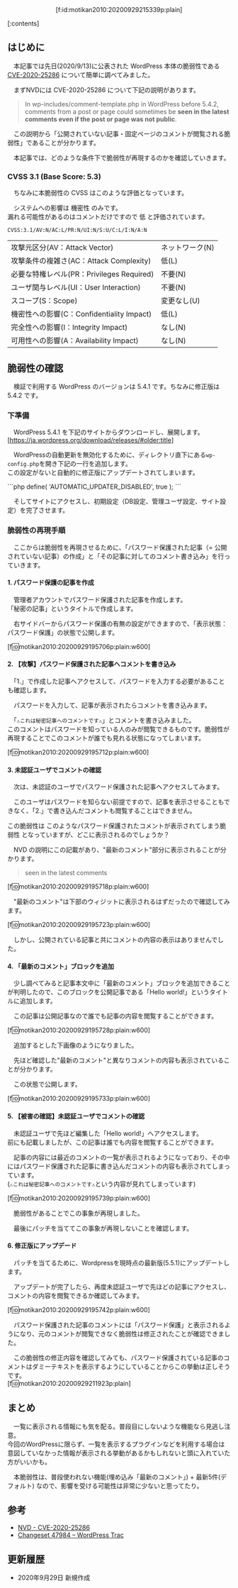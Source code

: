 <div style="text-align:center;">[f:id:motikan2010:20200929215339p:plain]</div>

<div class="contents-box">
  <p>[:contents]</p>
</div>

## はじめに

　本記事では先日(2020/9/13)に公表された WordPress 本体の脆弱性である <span><a href="https://nvd.nist.gov/vuln/detail/CVE-2020-25286" target="_blank">CVE-2020-25286</a></span> について簡単に調べてみました。  

　まずNVDには CVE-2020-25286 について下記の説明があります。 
> In wp-includes/comment-template.php in WordPress before 5.4.2, comments from a post or page could sometimes be <b>seen in the latest comments even if the post or page was not public</b>.

　この説明から「<span class="m-y">公開されていない記事・固定ページのコメントが閲覧される脆弱性</span>」であることが分かります。  

　本記事では、どのような条件下で脆弱性が再現するのかを確認していきます。  

### CVSS 3.1 (Base Score: 5.3)

　ちなみに本脆弱性の CVSS はこのような評価となっています。  

　システムへの影響は 機密性 のみです。  
漏れる可能性があるのはコメントだけですので 低 と評価されています。  

`CVSS:3.1/AV:N/AC:L/PR:N/UI:N/S:U/C:L/I:N/A:N`

| | |
| - | - |
| 攻撃元区分(AV：Attack Vector) | ネットワーク(N) |
| 攻撃条件の複雑さ(AC：Attack Complexity) | 低(L) |
| 必要な特権レベル(PR：Privileges Required) | 不要(N)   |
| ユーザ関与レベル(UI：User Interaction) | 不要(N) |
| スコープ(S：Scope) | 変更なし(U) |
| 機密性への影響(C：Confidentiality Impact) | <span class="m-y">低(L)</span> |
| 完全性への影響(I：Integrity Impact) | なし(N) |
| 可用性への影響(A：Availability Impact) | なし(N) |


## 脆弱性の確認

　検証で利用する WordPress のバージョンは 5.4.1 です。ちなみに修正版は 5.4.2 です。

### 下準備

　WordPress 5.4.1	を下記のサイトからダウンロードし、展開します。
[https://ja.wordpress.org/download/releases/#older:title]

　WordPressの自動更新を無効化するために、ディレクトリ直下にある`wp-config.php`を開き下記の一行を追加します。  
この設定がないと自動的に修正版にアップデートされてしまいます。  
<div class="md-code" style="width:80%">
```php
define( 'AUTOMATIC_UPDATER_DISABLED', true );
```
</div>

　そしてサイトにアクセスし、初期設定（DB設定、管理ユーザ設定、サイト設定）を完了させます。  

### 脆弱性の再現手順

　ここからは脆弱性を再現させるために、「パスワード保護された記事（= 公開されていない記事）の作成」と「その記事に対してのコメント書き込み」を行っていきます。  

#### 1. パスワード保護の記事を作成

　管理者アカウントでパスワード保護された記事を作成します。  
「秘密の記事」というタイトルで作成します。  

　右サイドバーからパスワード保護の有無の設定ができますので、「表示状態：パスワード保護」の状態で公開します。  

[f:id:motikan2010:20200929195706p:plain:w600]  

#### 2. 【攻撃】パスワード保護された記事へコメントを書き込み

　「1.」で作成した記事へアクセスして、パスワードを入力する必要があることも確認します。  

　パスワードを入力して、記事が表示されたらコメントを書き込みます。  

　「`⚠️これは秘密記事へのコメントです⚠️`」とコメントを書き込みました。  
このコメントはパスワードを知っている人のみが閲覧できるものです。脆弱性が再現することでこのコメントが誰でも見れる状態になってしまいます。  

[f:id:motikan2010:20200929195712p:plain:w600]  

#### 3. 未認証ユーザでコメントの確認

　次は、未認証のユーザでパスワード保護された記事へアクセスしてみます。  

　このユーザはパスワードを知らない前提ですので、記事を表示させることもできなく、<span class="m-y">「2.」で書き込んだコメントも閲覧することはできません</span>。  

この脆弱性は このようなパスワード保護されたコメントが表示されてしまう脆弱性 となっていますが、どこに表示されるのでしょうか？

　NVD の説明にこの記載があり、"最新のコメント"部分に表示されることが分かります。  
> seen in the latest comments

[f:id:motikan2010:20200929195718p:plain:w600]  

　"最新のコメント"は下部のウィジットに表示されるはずだったので確認してみます。  

[f:id:motikan2010:20200929195723p:plain:w600]  

　しかし、公開されている記事と共に<span class="m-y">コメントの内容の表示はありませんでした</span>。

#### 4. 「最新のコメント」ブロックを追加

　少し調べてみると記事本文中に「最新のコメント」ブロックを追加できることが判明したので、このブロックを公開記事である「Hello world!」というタイトルに追加します。  

　この記事は公開記事なので誰でも記事の内容を閲覧することができます。  

[f:id:motikan2010:20200929195728p:plain:w600]  

　追加するとした下画像のようになりました。  

　先ほど確認した"最新のコメント"と異なりコメントの内容も表示されていることが分かります。  

　この状態で公開します。  

[f:id:motikan2010:20200929195733p:plain:w600]  

#### 5. 【被害の確認】未認証ユーザでコメントの確認

　未認証ユーザで先ほど編集した「Hello world!」へアクセスします。  
前にも記載しましたが、この記事は誰でも内容を閲覧することができます。  

　記事の内容には最近のコメントの一覧が表示されるようになっており、<span class="m-y">その中にはパスワード保護された記事に書き込んだコメントの内容も表示されてしまっています</span>。  
(`⚠️これは秘密記事へのコメントです⚠️`という内容が見れてしまっています)  

[f:id:motikan2010:20200929195739p:plain:w600]  

　脆弱性があることでこの事象が再現しました。  

　最後にパッチを当ててこの事象が再現しないことを確認します。  

#### 6. 修正版にアップデード

　パッチを当てるために、Wordpressを現時点の最新版(5.5.1)にアップデートします。  

　アップデートが完了したら、再度未認証ユーザで先ほどの記事にアクセスし、コメントの内容を閲覧できるか確認してみます。  

[f:id:motikan2010:20200929195742p:plain:w600]

　パスワード保護された記事のコメントには「パスワード保護」と表示されるようになり、元のコメントが閲覧できなく脆弱性は修正されたことが確認できました。  

　この脆弱性の修正内容を確認してみても、パスワード保護されている記事のコメントはダミーテキストを表示するようにしていることからこの挙動は正しそうです。  
[f:id:motikan2010:20200929211923p:plain]  

## まとめ

　一覧に表示される情報にも気を配る。普段目にしないような機能なら見逃し注意。  
今回のWordPressに限らず、<span class="m-y">一覧を表示するプラグインなどを利用する場合は意図していなかった情報が表示される挙動があるかもしれない</span>と頭に入れていた方がいいかも。  

　本脆弱性は、普段使われない機能(埋め込み「最新のコメント」) + 最新5件(デフォルト) なので、影響を受ける可能性は非常に少ないと思ってたり。  

## 参考

- <span><a href="https://nvd.nist.gov/vuln/detail/CVE-2020-25286" target="_blank">NVD - CVE-2020-25286</a></span>
- <span><a href="https://core.trac.wordpress.org/changeset/47984" target="_blank">Changeset 47984 – WordPress Trac</a></span>

## 更新履歴

- 2020年9月29日 新規作成
